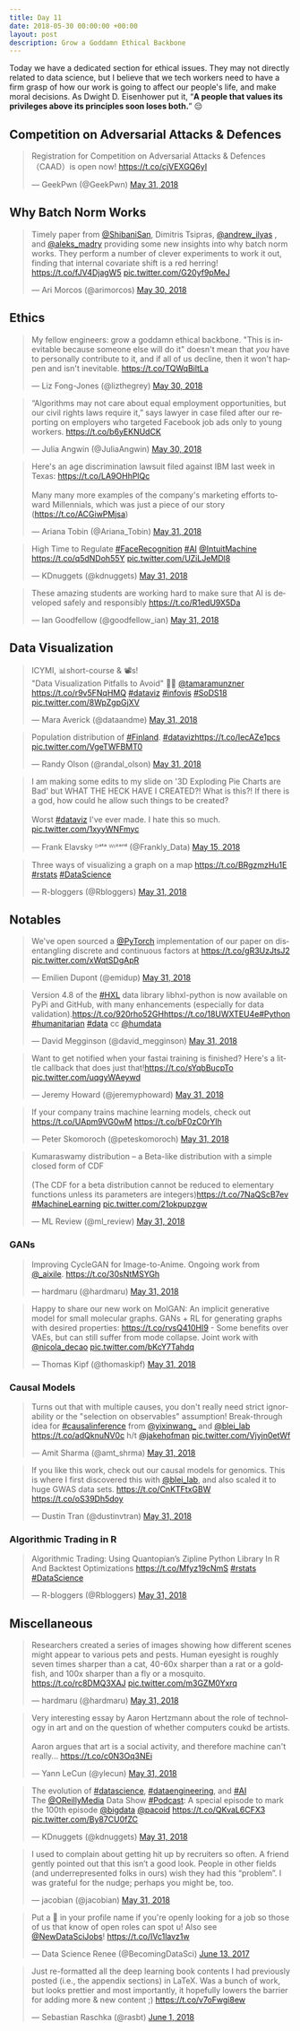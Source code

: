 ```yaml
---
title: Day 11
date: 2018-05-30 00:00:00 +00:00
layout: post
description: Grow a Goddamn Ethical Backbone
---
```


Today we have a dedicated section for ethical issues. They may not directly related to data science, but I believe that we tech workers need to have a firm grasp of how our work is going to affect our people's life, and make moral decisions. As Dwight D. Eisenhower put it, “**A people that values its privileges above its principles soon loses both.**” :pensive:

## Competition on Adversarial Attacks & Defences
<amp-twitter width="400" height="400"
             layout="responsive"
             data-tweetid="1002139227663011841">
    <blockquote placeholder><p lang="en" dir="ltr">Registration for Competition on Adversarial Attacks &amp; Defences（CAAD）is open now! <a href="https://t.co/cjVEXGQ6yI">https://t.co/cjVEXGQ6yI</a></p>&mdash; GeekPwn (@GeekPwn) <a href="https://twitter.com/GeekPwn/status/1002139227663011841?ref_src=twsrc%5Etfw">May 31, 2018</a></blockquote>
</amp-twitter>

## Why Batch Norm Works
<amp-twitter width="400" height="400"
             layout="responsive"
             data-tweetid="1001856542268952576">
    <blockquote placeholder><p lang="en" dir="ltr">Timely paper from <a href="https://twitter.com/ShibaniSan?ref_src=twsrc%5Etfw">@ShibaniSan</a>, Dimitris Tsipras, <a href="https://twitter.com/andrew_ilyas?ref_src=twsrc%5Etfw">@andrew_ilyas</a> , and <a href="https://twitter.com/aleks_madry?ref_src=twsrc%5Etfw">@aleks_madry</a> providing some new insights into why batch norm works. They perform a number of clever experiments to work it out, finding that internal covariate shift is a red herring! <a href="https://t.co/fJV4DjagW5">https://t.co/fJV4DjagW5</a> <a href="https://t.co/G20yf9pMeJ">pic.twitter.com/G20yf9pMeJ</a></p>&mdash; Ari Morcos (@arimorcos) <a href="https://twitter.com/arimorcos/status/1001856542268952576?ref_src=twsrc%5Etfw">May 30, 2018</a></blockquote>
</amp-twitter>

## Ethics
<amp-twitter width="400" height="400"
             layout="responsive"
             data-tweetid="1001845921162956801">
    <blockquote placeholder><p lang="en" dir="ltr">My fellow engineers: grow a goddamn ethical backbone. &quot;This is inevitable because someone else will do it&quot; doesn&#39;t mean that *you* have to personally contribute to it, and if all of us decline, then it won&#39;t happen and isn&#39;t inevitable. <a href="https://t.co/TQWqBiltLa">https://t.co/TQWqBiltLa</a></p>&mdash; Liz Fong-Jones (@lizthegrey) <a href="https://twitter.com/lizthegrey/status/1001845921162956801?ref_src=twsrc%5Etfw">May 30, 2018</a></blockquote>
</amp-twitter>

<amp-twitter width="400" height="400"
             layout="responsive"
             data-tweetid="1001905315695112192">
    <blockquote placeholder><p lang="en" dir="ltr">“Algorithms may not care about equal employment opportunities, but our civil rights laws require it,” says lawyer in case filed after our reporting on employers who targeted Facebook job ads only to young workers. <a href="https://t.co/b6yEKNUdCK">https://t.co/b6yEKNUdCK</a></p>&mdash; Julia Angwin (@JuliaAngwin) <a href="https://twitter.com/JuliaAngwin/status/1001905315695112192?ref_src=twsrc%5Etfw">May 30, 2018</a></blockquote>
</amp-twitter>

<amp-twitter width="400" height="400"
             layout="responsive"
             data-tweetid="1002319562149376000">
    <blockquote placeholder><p lang="en" dir="ltr">Here&#39;s an age discrimination lawsuit filed against IBM last week in Texas: <a href="https://t.co/LA9OHhPlQc">https://t.co/LA9OHhPlQc</a><br><br>Many many more examples of the company&#39;s marketing efforts toward Millennials, which was just a piece of our story (<a href="https://t.co/ACGiwPMjsa">https://t.co/ACGiwPMjsa</a>)</p>&mdash; Ariana Tobin (@Ariana_Tobin) <a href="https://twitter.com/Ariana_Tobin/status/1002319562149376000?ref_src=twsrc%5Etfw">May 31, 2018</a></blockquote>
</amp-twitter>

<amp-twitter width="400" height="400"
             layout="responsive"
             data-tweetid="1002226960066588672">
    <blockquote placeholder><p lang="en" dir="ltr">High Time to Regulate <a href="https://twitter.com/hashtag/FaceRecognition?src=hash&amp;ref_src=twsrc%5Etfw">#FaceRecognition</a> <a href="https://twitter.com/hashtag/AI?src=hash&amp;ref_src=twsrc%5Etfw">#AI</a> <a href="https://twitter.com/IntuitMachine?ref_src=twsrc%5Etfw">@IntuitMachine</a> <a href="https://t.co/q5dNDoh55Y">https://t.co/q5dNDoh55Y</a> <a href="https://t.co/UZiLJeMDl8">pic.twitter.com/UZiLJeMDl8</a></p>&mdash; KDnuggets (@kdnuggets) <a href="https://twitter.com/kdnuggets/status/1002226960066588672?ref_src=twsrc%5Etfw">May 31, 2018</a></blockquote>
</amp-twitter>

<amp-twitter width="400" height="400"
             layout="responsive"
             data-tweetid="1002251305807593477">
    <blockquote placeholder><p lang="en" dir="ltr">These amazing students are working hard to make sure that AI is developed safely and responsibly <a href="https://t.co/R1edU9X5Da">https://t.co/R1edU9X5Da</a></p>&mdash; Ian Goodfellow (@goodfellow_ian) <a href="https://twitter.com/goodfellow_ian/status/1002251305807593477?ref_src=twsrc%5Etfw">May 31, 2018</a></blockquote>
</amp-twitter>

## Data Visualization
<amp-twitter width="400" height="400"
             layout="responsive"
             data-tweetid="1002259952336064512">
    <blockquote placeholder><p lang="en" dir="ltr">ICYMI, 📊short-course &amp; 📽s!<br>&quot;Data Visualization Pitfalls to Avoid&quot; 👩‍💻 <a href="https://twitter.com/tamaramunzner?ref_src=twsrc%5Etfw">@tamaramunzner</a>  <a href="https://t.co/r9v5FNqHMQ">https://t.co/r9v5FNqHMQ</a> <a href="https://twitter.com/hashtag/dataviz?src=hash&amp;ref_src=twsrc%5Etfw">#dataviz</a> <a href="https://twitter.com/hashtag/infovis?src=hash&amp;ref_src=twsrc%5Etfw">#infovis</a> <a href="https://twitter.com/hashtag/SoDS18?src=hash&amp;ref_src=twsrc%5Etfw">#SoDS18</a> <a href="https://t.co/8WpZgpGjXV">pic.twitter.com/8WpZgpGjXV</a></p>&mdash; Mara Averick (@dataandme) <a href="https://twitter.com/dataandme/status/1002259952336064512?ref_src=twsrc%5Etfw">May 31, 2018</a></blockquote>
</amp-twitter>

<amp-twitter width="400" height="400"
             layout="responsive"
             data-tweetid="1002235710026399744">
    <blockquote placeholder><p lang="en" dir="ltr">Population distribution of <a href="https://twitter.com/hashtag/Finland?src=hash&amp;ref_src=twsrc%5Etfw">#Finland</a>. <a href="https://twitter.com/hashtag/dataviz?src=hash&amp;ref_src=twsrc%5Etfw">#dataviz</a><a href="https://t.co/IecAZe1pcs">https://t.co/IecAZe1pcs</a> <a href="https://t.co/VgeTWFBMT0">pic.twitter.com/VgeTWFBMT0</a></p>&mdash; Randy Olson (@randal_olson) <a href="https://twitter.com/randal_olson/status/1002235710026399744?ref_src=twsrc%5Etfw">May 31, 2018</a></blockquote>
</amp-twitter>

<amp-twitter width="400" height="400"
             layout="responsive"
             data-tweetid="996224610696822784">
    <blockquote placeholder><p lang="en" dir="ltr">I am making some edits to my slide on &#39;3D Exploding Pie Charts are Bad&#39; but WHAT THE HECK HAVE I CREATED?! What is this?! If there is a god, how could he allow such things to be created?<br><br>Worst <a href="https://twitter.com/hashtag/dataviz?src=hash&amp;ref_src=twsrc%5Etfw">#dataviz</a> I&#39;ve ever made. I hate this so much. <a href="https://t.co/1xyyWNFmyc">pic.twitter.com/1xyyWNFmyc</a></p>&mdash; Frank Elavsky ᴰᵃᵗᵃ ᵂᶦᶻᵃʳᵈ (@Frankly_Data) <a href="https://twitter.com/Frankly_Data/status/996224610696822784?ref_src=twsrc%5Etfw">May 15, 2018</a></blockquote>
</amp-twitter>

<amp-twitter width="400" height="400"
             layout="responsive"
             data-tweetid="1002230870726594561">
    <blockquote placeholder><p lang="en" dir="ltr">Three ways of visualizing a graph on a map <a href="https://t.co/BRgzmzHu1E">https://t.co/BRgzmzHu1E</a> <a href="https://twitter.com/hashtag/rstats?src=hash&amp;ref_src=twsrc%5Etfw">#rstats</a> <a href="https://twitter.com/hashtag/DataScience?src=hash&amp;ref_src=twsrc%5Etfw">#DataScience</a></p>&mdash; R-bloggers (@Rbloggers) <a href="https://twitter.com/Rbloggers/status/1002230870726594561?ref_src=twsrc%5Etfw">May 31, 2018</a></blockquote>
</amp-twitter>

## Notables
<amp-twitter width="400" height="400"
             layout="responsive"
             data-tweetid="1002308167794024448">
    <blockquote placeholder><p lang="en" dir="ltr">We&#39;ve open sourced a <a href="https://twitter.com/PyTorch?ref_src=twsrc%5Etfw">@PyTorch</a> implementation of our paper on disentangling discrete and continuous factors at <a href="https://t.co/gR3UzJtsJ2">https://t.co/gR3UzJtsJ2</a> <a href="https://t.co/xWqtSDgApR">pic.twitter.com/xWqtSDgApR</a></p>&mdash; Emilien Dupont (@emidup) <a href="https://twitter.com/emidup/status/1002308167794024448?ref_src=twsrc%5Etfw">May 31, 2018</a></blockquote>
</amp-twitter>

<amp-twitter width="400" height="400"
             layout="responsive"
             data-tweetid="1002176824154120192">
    <blockquote placeholder><p lang="en" dir="ltr">Version 4.8 of the <a href="https://twitter.com/hashtag/HXL?src=hash&amp;ref_src=twsrc%5Etfw">#HXL</a> data library libhxl-python is now available on PyPi and GitHub, with many enhancements (especially for data validation).<a href="https://t.co/920rho52GH">https://t.co/920rho52GH</a><a href="https://t.co/18UWXTEU4e">https://t.co/18UWXTEU4e</a><a href="https://twitter.com/hashtag/Python?src=hash&amp;ref_src=twsrc%5Etfw">#Python</a> <a href="https://twitter.com/hashtag/humanitarian?src=hash&amp;ref_src=twsrc%5Etfw">#humanitarian</a> <a href="https://twitter.com/hashtag/data?src=hash&amp;ref_src=twsrc%5Etfw">#data</a> cc <a href="https://twitter.com/humdata?ref_src=twsrc%5Etfw">@humdata</a></p>&mdash; David Megginson (@david_megginson) <a href="https://twitter.com/david_megginson/status/1002176824154120192?ref_src=twsrc%5Etfw">May 31, 2018</a></blockquote>
</amp-twitter>

<amp-twitter width="400" height="400"
             layout="responsive"
             data-tweetid="1002266493982199808">
    <blockquote placeholder><p lang="en" dir="ltr">Want to get notified when your fastai training is finished? Here&#39;s a little callback that does just that!<a href="https://t.co/sYqbBucpTo">https://t.co/sYqbBucpTo</a> <a href="https://t.co/uqgyWAeywd">pic.twitter.com/uqgyWAeywd</a></p>&mdash; Jeremy Howard (@jeremyphoward) <a href="https://twitter.com/jeremyphoward/status/1002266493982199808?ref_src=twsrc%5Etfw">May 31, 2018</a></blockquote>
</amp-twitter>

<amp-twitter width="400" height="400"
             layout="responsive"
             data-tweetid="1002303843802087424">
    <blockquote placeholder><p lang="en" dir="ltr">If your company trains machine learning models, check out <a href="https://t.co/UApm9VG0wM">https://t.co/UApm9VG0wM</a> <a href="https://t.co/bF0zC0rYlh">https://t.co/bF0zC0rYlh</a></p>&mdash; Peter Skomoroch (@peteskomoroch) <a href="https://twitter.com/peteskomoroch/status/1002303843802087424?ref_src=twsrc%5Etfw">May 31, 2018</a></blockquote>
</amp-twitter>

<amp-twitter width="400" height="400"
             layout="responsive"
             data-tweetid="1002143417512726529">
    <blockquote placeholder><p lang="en" dir="ltr">Kumaraswamy distribution – a Beta-like distribution with a simple closed form of CDF<br><br>(The CDF for a beta distribution cannot be reduced to elementary functions unless its parameters are integers)<a href="https://t.co/7NaQScB7ev">https://t.co/7NaQScB7ev</a>  <a href="https://twitter.com/hashtag/MachineLearning?src=hash&amp;ref_src=twsrc%5Etfw">#MachineLearning</a> <a href="https://t.co/21okpupzgw">pic.twitter.com/21okpupzgw</a></p>&mdash; ML Review (@ml_review) <a href="https://twitter.com/ml_review/status/1002143417512726529?ref_src=twsrc%5Etfw">May 31, 2018</a></blockquote>
</amp-twitter>

### GANs
<amp-twitter width="400" height="400"
             layout="responsive"
             data-tweetid="1002323742976983040">
    <blockquote placeholder><p lang="en" dir="ltr">Improving CycleGAN for Image-to-Anime. Ongoing work from <a href="https://twitter.com/_aixile?ref_src=twsrc%5Etfw">@_aixile</a>. <a href="https://t.co/30sNtMSYGh">https://t.co/30sNtMSYGh</a></p>&mdash; hardmaru (@hardmaru) <a href="https://twitter.com/hardmaru/status/1002323742976983040?ref_src=twsrc%5Etfw">May 31, 2018</a></blockquote>
</amp-twitter>

<amp-twitter width="400" height="400"
             layout="responsive"
             data-tweetid="1002097273130700800">
    <blockquote placeholder><p lang="en" dir="ltr">Happy to share our new work on MolGAN: An implicit generative model for small molecular graphs. GANs + RL for generating graphs with desired properties: <a href="https://t.co/rvsQ410HI9">https://t.co/rvsQ410HI9</a> - Some benefits over VAEs, but can still suffer from mode collapse. Joint work with <a href="https://twitter.com/nicola_decao?ref_src=twsrc%5Etfw">@nicola_decao</a> <a href="https://t.co/bKcY7Tahdq">pic.twitter.com/bKcY7Tahdq</a></p>&mdash; Thomas Kipf (@thomaskipf) <a href="https://twitter.com/thomaskipf/status/1002097273130700800?ref_src=twsrc%5Etfw">May 31, 2018</a></blockquote>
</amp-twitter>

### Causal Models
<amp-twitter width="400" height="400"
             layout="responsive"
             data-tweetid="1002164017157226496">
    <blockquote placeholder><p lang="en" dir="ltr">Turns out that with multiple causes, you don&#39;t really need strict ignorability or the &quot;selection on observables&quot; assumption! Break-through idea for <a href="https://twitter.com/hashtag/causalinference?src=hash&amp;ref_src=twsrc%5Etfw">#causalinference</a> from <a href="https://twitter.com/yixinwang_?ref_src=twsrc%5Etfw">@yixinwang_</a> and <a href="https://twitter.com/blei_lab?ref_src=twsrc%5Etfw">@blei_lab</a> <a href="https://t.co/adQknuNV0c">https://t.co/adQknuNV0c</a> h/t <a href="https://twitter.com/jakehofman?ref_src=twsrc%5Etfw">@jakehofman</a> <a href="https://t.co/Vjyjn0etWf">pic.twitter.com/Vjyjn0etWf</a></p>&mdash; Amit Sharma (@amt_shrma) <a href="https://twitter.com/amt_shrma/status/1002164017157226496?ref_src=twsrc%5Etfw">May 31, 2018</a></blockquote>
</amp-twitter>

<amp-twitter width="400" height="400"
             layout="responsive"
             data-tweetid="1002243420373635073">
    <blockquote placeholder><p lang="en" dir="ltr">If you like this work, check out our causal models for genomics. This is where I first discovered this with <a href="https://twitter.com/blei_lab?ref_src=twsrc%5Etfw">@blei_lab</a>, and also scaled it to huge GWAS data sets. <a href="https://t.co/CnKTFtxGBW">https://t.co/CnKTFtxGBW</a> <a href="https://t.co/oS39Dh5doy">https://t.co/oS39Dh5doy</a></p>&mdash; Dustin Tran (@dustinvtran) <a href="https://twitter.com/dustinvtran/status/1002243420373635073?ref_src=twsrc%5Etfw">May 31, 2018</a></blockquote>
</amp-twitter>


### Algorithmic Trading in R
<amp-twitter width="400" height="400"
             layout="responsive"
             data-tweetid="1002140235856273409">
    <blockquote placeholder><p lang="en" dir="ltr">Algorithmic Trading: Using Quantopian’s Zipline Python Library In R And Backtest Optimizations  <a href="https://t.co/Mfyz19cNmS">https://t.co/Mfyz19cNmS</a> <a href="https://twitter.com/hashtag/rstats?src=hash&amp;ref_src=twsrc%5Etfw">#rstats</a> <a href="https://twitter.com/hashtag/DataScience?src=hash&amp;ref_src=twsrc%5Etfw">#DataScience</a></p>&mdash; R-bloggers (@Rbloggers) <a href="https://twitter.com/Rbloggers/status/1002140235856273409?ref_src=twsrc%5Etfw">May 31, 2018</a></blockquote>
</amp-twitter>


## Miscellaneous
<amp-twitter width="400" height="400"
             layout="responsive"
             data-tweetid="1002169309076979712">
    <blockquote placeholder><p lang="en" dir="ltr">Researchers created a series of images showing how different scenes might appear to various pets and pests. Human eyesight is roughly seven times sharper than a cat, 40-60x sharper than a rat or a goldfish, and 100x sharper than a fly or a mosquito. <a href="https://t.co/rc8DMQ3XAJ">https://t.co/rc8DMQ3XAJ</a> <a href="https://t.co/m3GZM0Yxrq">pic.twitter.com/m3GZM0Yxrq</a></p>&mdash; hardmaru (@hardmaru) <a href="https://twitter.com/hardmaru/status/1002169309076979712?ref_src=twsrc%5Etfw">May 31, 2018</a></blockquote>
</amp-twitter>

<amp-twitter width="400" height="400"
             layout="responsive"
             data-tweetid="1002178904885473280">
    <blockquote placeholder><p lang="en" dir="ltr">Very interesting essay by Aaron Hertzmann about the role of technology in art and on the question of whether computers coukd be artists.<br><br>Aaron argues that art is a social activity, and therefore machine can&#39;t really... <a href="https://t.co/c0N3Oq3NEi">https://t.co/c0N3Oq3NEi</a></p>&mdash; Yann LeCun (@ylecun) <a href="https://twitter.com/ylecun/status/1002178904885473280?ref_src=twsrc%5Etfw">May 31, 2018</a></blockquote>
</amp-twitter>

<amp-twitter width="400" height="400"
             layout="responsive"
             data-tweetid="1002283093754089474">
    <blockquote placeholder><p lang="en" dir="ltr">The evolution of <a href="https://twitter.com/hashtag/datascience?src=hash&amp;ref_src=twsrc%5Etfw">#datascience</a>, <a href="https://twitter.com/hashtag/dataengineering?src=hash&amp;ref_src=twsrc%5Etfw">#dataengineering</a>, and <a href="https://twitter.com/hashtag/AI?src=hash&amp;ref_src=twsrc%5Etfw">#AI</a><br>The <a href="https://twitter.com/OReillyMedia?ref_src=twsrc%5Etfw">@OReillyMedia</a> Data Show <a href="https://twitter.com/hashtag/Podcast?src=hash&amp;ref_src=twsrc%5Etfw">#Podcast</a>: A special episode to mark the 100th episode <a href="https://twitter.com/bigdata?ref_src=twsrc%5Etfw">@bigdata</a> <a href="https://twitter.com/pacoid?ref_src=twsrc%5Etfw">@pacoid</a>  <a href="https://t.co/QKvaL6CFX3">https://t.co/QKvaL6CFX3</a> <a href="https://t.co/By87CU0fZC">pic.twitter.com/By87CU0fZC</a></p>&mdash; KDnuggets (@kdnuggets) <a href="https://twitter.com/kdnuggets/status/1002283093754089474?ref_src=twsrc%5Etfw">May 31, 2018</a></blockquote>
</amp-twitter>

<amp-twitter width="400" height="400"
             layout="responsive"
             data-tweetid="1002295846107365376">
    <blockquote placeholder><p lang="en" dir="ltr">I used to complain about getting hit up by recruiters so often. A friend gently pointed out that this isn’t a good look. People in other fields (and underrepresented folks in ours) wish they had this “problem”. I was grateful for the nudge; perhaps you might be, too.</p>&mdash; jacobian (@jacobian) <a href="https://twitter.com/jacobian/status/1002295846107365376?ref_src=twsrc%5Etfw">May 31, 2018</a></blockquote>
</amp-twitter>

<amp-twitter width="400" height="400"
             layout="responsive"
             data-tweetid="874489979828940801">
    <blockquote placeholder><p lang="en" dir="ltr">Put a 🔎 in your profile name if you&#39;re openly looking for a job so those of us that know of open roles can spot u! Also see <a href="https://twitter.com/NewDataSciJobs?ref_src=twsrc%5Etfw">@NewDataSciJobs</a>! <a href="https://t.co/IVc1lavz1w">https://t.co/IVc1lavz1w</a></p>&mdash; Data Science Renee (@BecomingDataSci) <a href="https://twitter.com/BecomingDataSci/status/874489979828940801?ref_src=twsrc%5Etfw">June 13, 2017</a></blockquote>
</amp-twitter>

<amp-twitter width="400" height="400"
             layout="responsive"
             data-tweetid="1002343473167654913">
    <blockquote placeholder><p lang="en" dir="ltr">Just re-formatted all the deep learning book contents I had previously posted (i.e., the appendix sections) in LaTeX. Was a bunch of work, but looks prettier and most importantly, it hopefully lowers the barrier for adding more &amp; new content ;) <a href="https://t.co/v7oFwgi8ew">https://t.co/v7oFwgi8ew</a></p>&mdash; Sebastian Raschka (@rasbt) <a href="https://twitter.com/rasbt/status/1002343473167654913?ref_src=twsrc%5Etfw">June 1, 2018</a></blockquote>
</amp-twitter>
